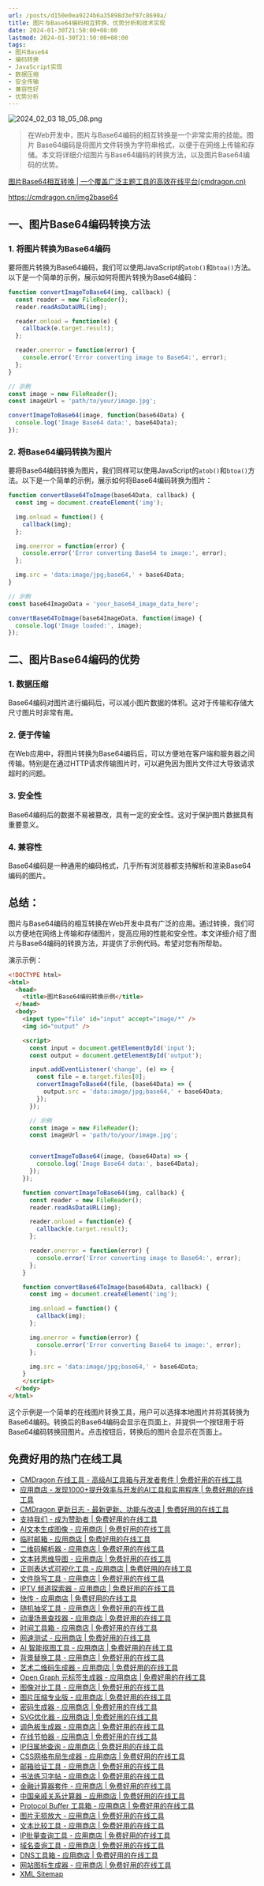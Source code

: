 ```yaml
---
url: /posts/d150e0ea9224b6a35898d3ef97c8690a/
title: 图片与Base64编码相互转换、优势分析和技术实现
date: 2024-01-30T21:50:00+08:00
lastmod: 2024-01-30T21:50:00+08:00
tags:
- 图片Base64
- 编码转换
- JavaScript实现
- 数据压缩
- 安全传输
- 兼容性好
- 优势分析
---
```


<img src="/images/2024_02_03 18_05_08.png" title="2024_02_03 18_05_08.png" alt="2024_02_03 18_05_08.png"/>

> 在Web开发中，图片与Base64编码的相互转换是一个非常实用的技能。图片 Base64编码是将图片文件转换为字符串格式，以便于在网络上传输和存储。本文将详细介绍图片与Base64编码的转换方法，以及图片Base64编码的优势。

[图片Base64相互转换 | 一个覆盖广泛主题工具的高效在线平台(cmdragon.cn)](https://cmdragon.cn/img2base64)

https://cmdragon.cn/img2base64

## 一、图片Base64编码转换方法

### 1. 将图片转换为Base64编码

要将图片转换为Base64编码，我们可以使用JavaScript的`atob()`和`btoa()`方法。以下是一个简单的示例，展示如何将图片转换为Base64编码：

```javascript
function convertImageToBase64(img, callback) {
  const reader = new FileReader();
  reader.readAsDataURL(img);

  reader.onload = function(e) {
    callback(e.target.result);
  };

  reader.onerror = function(error) {
    console.error('Error converting image to Base64:', error);
  };
}

// 示例
const image = new FileReader();
const imageUrl = 'path/to/your/image.jpg';

convertImageToBase64(image, function(base64Data) {
  console.log('Image Base64 data:', base64Data);
});
```

### 2. 将Base64编码转换为图片

要将Base64编码转换为图片，我们同样可以使用JavaScript的`atob()`和`btoa()`方法。以下是一个简单的示例，展示如何将Base64编码转换为图片：

```javascript
function convertBase64ToImage(base64Data, callback) {
  const img = document.createElement('img');

  img.onload = function() {
    callback(img);
  };

  img.onerror = function(error) {
    console.error('Error converting Base64 to image:', error);
  };

  img.src = 'data:image/jpg;base64,' + base64Data;
}

// 示例
const base64ImageData = 'your_base64_image_data_here';

convertBase64ToImage(base64ImageData, function(image) {
  console.log('Image loaded:', image);
});
```

## 二、图片Base64编码的优势

### 1. 数据压缩

Base64编码对图片进行编码后，可以减小图片数据的体积。这对于传输和存储大尺寸图片时非常有用。

### 2. 便于传输

在Web应用中，将图片转换为Base64编码后，可以方便地在客户端和服务器之间传输。特别是在通过HTTP请求传输图片时，可以避免因为图片文件过大导致请求超时的问题。

### 3. 安全性

Base64编码后的数据不易被篡改，具有一定的安全性。这对于保护图片数据具有重要意义。

### 4. 兼容性

Base64编码是一种通用的编码格式，几乎所有浏览器都支持解析和渲染Base64编码的图片。

## 总结：

图片与Base64编码的相互转换在Web开发中具有广泛的应用。通过转换，我们可以方便地在网络上传输和存储图片，提高应用的性能和安全性。本文详细介绍了图片与Base64编码的转换方法，并提供了示例代码。希望对您有所帮助。

演示示例：

```html
<!DOCTYPE html>
<html>
  <head>
    <title>图片Base64编码转换示例</title>
  </head>
  <body>
    <input type="file" id="input" accept="image/*" />
    <img id="output" />

    <script>
      const input = document.getElementById('input');
      const output = document.getElementById('output');

      input.addEventListener('change', (e) => {
        const file = e.target.files[0];
        convertImageToBase64(file, (base64Data) => {
          output.src = 'data:image/jpg;base64,' + base64Data;
        });
      });

      // 示例
      const image = new FileReader();
      const imageUrl = 'path/to/your/image.jpg';


      convertImageToBase64(image, (base64Data) => {
        console.log('Image Base64 data:', base64Data);
      });
    });

    function convertImageToBase64(img, callback) {
      const reader = new FileReader();
      reader.readAsDataURL(img);

      reader.onload = function(e) {
        callback(e.target.result);
      };

      reader.onerror = function(error) {
        console.error('Error converting image to Base64:', error);
      };
    }

    function convertBase64ToImage(base64Data, callback) {
      const img = document.createElement('img');

      img.onload = function() {
        callback(img);
      };

      img.onerror = function(error) {
        console.error('Error converting Base64 to image:', error);
      };

      img.src = 'data:image/jpg;base64,' + base64Data;
    }
    </script>
  </body>
</html>
```

这个示例是一个简单的在线图片转换工具，用户可以选择本地图片并将其转换为Base64编码。转换后的Base64编码会显示在页面上，并提供一个按钮用于将Base64编码转换回图片。点击按钮后，转换后的图片会显示在页面上。

## 免费好用的热门在线工具

- [CMDragon 在线工具 - 高级AI工具箱与开发者套件 | 免费好用的在线工具](https://tools.cmdragon.cn/zh)
- [应用商店 - 发现1000+提升效率与开发的AI工具和实用程序 | 免费好用的在线工具](https://tools.cmdragon.cn/zh/apps?category=trending)
- [CMDragon 更新日志 - 最新更新、功能与改进 | 免费好用的在线工具](https://tools.cmdragon.cn/zh/changelog)
- [支持我们 - 成为赞助者 | 免费好用的在线工具](https://tools.cmdragon.cn/zh/sponsor)
- [AI文本生成图像 - 应用商店 | 免费好用的在线工具](https://tools.cmdragon.cn/zh/apps/text-to-image-ai)
- [临时邮箱 - 应用商店 | 免费好用的在线工具](https://tools.cmdragon.cn/zh/apps/temp-email)
- [二维码解析器 - 应用商店 | 免费好用的在线工具](https://tools.cmdragon.cn/zh/apps/qrcode-parser)
- [文本转思维导图 - 应用商店 | 免费好用的在线工具](https://tools.cmdragon.cn/zh/apps/text-to-mindmap)
- [正则表达式可视化工具 - 应用商店 | 免费好用的在线工具](https://tools.cmdragon.cn/zh/apps/regex-visualizer)
- [文件隐写工具 - 应用商店 | 免费好用的在线工具](https://tools.cmdragon.cn/zh/apps/steganography-tool)
- [IPTV 频道探索器 - 应用商店 | 免费好用的在线工具](https://tools.cmdragon.cn/zh/apps/iptv-explorer)
- [快传 - 应用商店 | 免费好用的在线工具](https://tools.cmdragon.cn/zh/apps/snapdrop)
- [随机抽奖工具 - 应用商店 | 免费好用的在线工具](https://tools.cmdragon.cn/zh/apps/lucky-draw)
- [动漫场景查找器 - 应用商店 | 免费好用的在线工具](https://tools.cmdragon.cn/zh/apps/anime-scene-finder)
- [时间工具箱 - 应用商店 | 免费好用的在线工具](https://tools.cmdragon.cn/zh/apps/time-toolkit)
- [网速测试 - 应用商店 | 免费好用的在线工具](https://tools.cmdragon.cn/zh/apps/speed-test)
- [AI 智能抠图工具 - 应用商店 | 免费好用的在线工具](https://tools.cmdragon.cn/zh/apps/background-remover)
- [背景替换工具 - 应用商店 | 免费好用的在线工具](https://tools.cmdragon.cn/zh/apps/background-replacer)
- [艺术二维码生成器 - 应用商店 | 免费好用的在线工具](https://tools.cmdragon.cn/zh/apps/artistic-qrcode)
- [Open Graph 元标签生成器 - 应用商店 | 免费好用的在线工具](https://tools.cmdragon.cn/zh/apps/open-graph-generator)
- [图像对比工具 - 应用商店 | 免费好用的在线工具](https://tools.cmdragon.cn/zh/apps/image-comparison)
- [图片压缩专业版 - 应用商店 | 免费好用的在线工具](https://tools.cmdragon.cn/zh/apps/image-compressor)
- [密码生成器 - 应用商店 | 免费好用的在线工具](https://tools.cmdragon.cn/zh/apps/password-generator)
- [SVG优化器 - 应用商店 | 免费好用的在线工具](https://tools.cmdragon.cn/zh/apps/svg-optimizer)
- [调色板生成器 - 应用商店 | 免费好用的在线工具](https://tools.cmdragon.cn/zh/apps/color-palette)
- [在线节拍器 - 应用商店 | 免费好用的在线工具](https://tools.cmdragon.cn/zh/apps/online-metronome)
- [IP归属地查询 - 应用商店 | 免费好用的在线工具](https://tools.cmdragon.cn/zh/apps/ip-geolocation)
- [CSS网格布局生成器 - 应用商店 | 免费好用的在线工具](https://tools.cmdragon.cn/zh/apps/css-grid-layout)
- [邮箱验证工具 - 应用商店 | 免费好用的在线工具](https://tools.cmdragon.cn/zh/apps/email-validator)
- [书法练习字帖 - 应用商店 | 免费好用的在线工具](https://tools.cmdragon.cn/zh/apps/calligraphy-practice)
- [金融计算器套件 - 应用商店 | 免费好用的在线工具](https://tools.cmdragon.cn/zh/apps/finance-calculator-suite)
- [中国亲戚关系计算器 - 应用商店 | 免费好用的在线工具](https://tools.cmdragon.cn/zh/apps/chinese-kinship-calculator)
- [Protocol Buffer 工具箱 - 应用商店 | 免费好用的在线工具](https://tools.cmdragon.cn/zh/apps/protobuf-toolkit)
- [图片无损放大 - 应用商店 | 免费好用的在线工具](https://tools.cmdragon.cn/zh/apps/image-upscaler)
- [文本比较工具 - 应用商店 | 免费好用的在线工具](https://tools.cmdragon.cn/zh/apps/text-compare)
- [IP批量查询工具 - 应用商店 | 免费好用的在线工具](https://tools.cmdragon.cn/zh/apps/ip-batch-lookup)
- [域名查询工具 - 应用商店 | 免费好用的在线工具](https://tools.cmdragon.cn/zh/apps/domain-finder)
- [DNS工具箱 - 应用商店 | 免费好用的在线工具](https://tools.cmdragon.cn/zh/apps/dns-toolkit)
- [网站图标生成器 - 应用商店 | 免费好用的在线工具](https://tools.cmdragon.cn/zh/apps/favicon-generator)
- [XML Sitemap](https://tools.cmdragon.cn/sitemap_index.xml)

